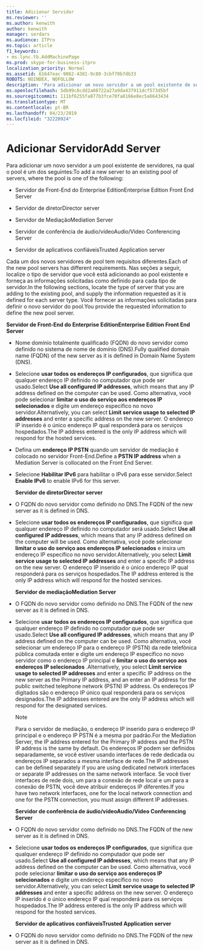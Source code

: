 ```yaml
---
title: Adicionar Servidor
ms.reviewer: ''
ms.author: kenwith
author: kenwith
manager: serdars
ms.audience: ITPro
ms.topic: article
f1_keywords:
- ms.lync.tb.AddMachinePage
ms.prod: skype-for-business-itpro
localization_priority: Normal
ms.assetid: 61647eac-9062-4381-9c80-3cbf70b7db33
ROBOTS: NOINDEX, NOFOLLOW
description: 'Para adicionar um novo servidor a um pool existente de servidores, na qual o pool é um dos seguintes:'
ms.openlocfilehash: 5db99c8cdd2a08722a27a9da437911dcf573d5bf
ms.sourcegitcommit: 111bf6255fa877b3fce70fa8166e8ec5a6643434
ms.translationtype: MT
ms.contentlocale: pt-BR
ms.lasthandoff: 04/23/2019
ms.locfileid: "32220924"
---
```

# <a name="add-server"></a><span data-ttu-id="702f3-103">Adicionar Servidor</span><span class="sxs-lookup"><span data-stu-id="702f3-103">Add Server</span></span>
 
<span data-ttu-id="702f3-104">Para adicionar um novo servidor a um pool existente de servidores, na qual o pool é um dos seguintes:</span><span class="sxs-lookup"><span data-stu-id="702f3-104">To add a new server to an existing pool of servers, where the pool is one of the following:</span></span>
  
- <span data-ttu-id="702f3-105">Servidor de Front-End do Enterprise Edition</span><span class="sxs-lookup"><span data-stu-id="702f3-105">Enterprise Edition Front End Server</span></span>
    
- <span data-ttu-id="702f3-106">Servidor de diretor</span><span class="sxs-lookup"><span data-stu-id="702f3-106">Director server</span></span>
    
- <span data-ttu-id="702f3-107">Servidor de Mediação</span><span class="sxs-lookup"><span data-stu-id="702f3-107">Mediation Server</span></span>
    
- <span data-ttu-id="702f3-108">Servidor de conferência de áudio/vídeo</span><span class="sxs-lookup"><span data-stu-id="702f3-108">Audio/Video Conferencing Server</span></span>
    
- <span data-ttu-id="702f3-109">Servidor de aplicativos confiáveis</span><span class="sxs-lookup"><span data-stu-id="702f3-109">Trusted Application server</span></span>
    
<span data-ttu-id="702f3-110">Cada um dos novos servidores de pool tem requisitos diferentes.</span><span class="sxs-lookup"><span data-stu-id="702f3-110">Each of the new pool servers has different requirements.</span></span> <span data-ttu-id="702f3-111">Nas seções a seguir, localize o tipo de servidor que você está adicionando ao pool existente e forneça as informações solicitadas como definido para cada tipo de servidor.</span><span class="sxs-lookup"><span data-stu-id="702f3-111">In the following sections, locate the type of server that you are adding to the existing pool, and supply the information requested as it is defined for each server type.</span></span> <span data-ttu-id="702f3-112">Você fornecer as informações solicitadas para definir o novo servidor do pool.</span><span class="sxs-lookup"><span data-stu-id="702f3-112">You provide the requested information to define the new pool server.</span></span>
  
 <span data-ttu-id="702f3-113">**Servidor de Front-End do Enterprise Edition**</span><span class="sxs-lookup"><span data-stu-id="702f3-113">**Enterprise Edition Front End Server**</span></span>
  
- <span data-ttu-id="702f3-114">Nome domínio totalmente qualificado (FQDN) do novo servidor como definido no sistema de nome de domínio (DNS).</span><span class="sxs-lookup"><span data-stu-id="702f3-114">Fully qualified domain name (FQDN) of the new server as it is defined in Domain Name System (DNS).</span></span>
    
- <span data-ttu-id="702f3-115">Selecione **usar todos os endereços IP configurados**, que significa que qualquer endereço IP definido no computador que pode ser usado.</span><span class="sxs-lookup"><span data-stu-id="702f3-115">Select **Use all configured IP addresses**, which means that any IP address defined on the computer can be used.</span></span> <span data-ttu-id="702f3-116">Como alternativa, você pode selecionar **limitar o uso do serviço aos endereços IP selecionados** e digite um endereço específico no novo servidor.</span><span class="sxs-lookup"><span data-stu-id="702f3-116">Alternatively, you can select **Limit service usage to selected IP addresses** and enter a specific address on the new server.</span></span> <span data-ttu-id="702f3-117">O endereço IP inserido é o único endereço IP qual responderá para os serviços hospedados.</span><span class="sxs-lookup"><span data-stu-id="702f3-117">The IP address entered is the only IP address which will respond for the hosted services.</span></span>
    
- <span data-ttu-id="702f3-118">Defina um **endereço IP PSTN** quando um servidor de mediação é colocado no servidor Front-End.</span><span class="sxs-lookup"><span data-stu-id="702f3-118">Define a **PSTN IP address** when a Mediation Server is collocated on the Front End Server.</span></span>
    
- <span data-ttu-id="702f3-119">Selecione **Habilitar IPv6** para habilitar o IPv6 para esse servidor.</span><span class="sxs-lookup"><span data-stu-id="702f3-119">Select **Enable IPv6** to enable IPv6 for this server.</span></span>
    
  <span data-ttu-id="702f3-120">**Servidor de diretor**</span><span class="sxs-lookup"><span data-stu-id="702f3-120">**Director server**</span></span>
  
- <span data-ttu-id="702f3-121">O FQDN do novo servidor como definido no DNS.</span><span class="sxs-lookup"><span data-stu-id="702f3-121">The FQDN of the new server as it is defined in DNS.</span></span>
    
- <span data-ttu-id="702f3-122">Selecione **usar todos os endereços IP configurados**, que significa que qualquer endereço IP definido no computador será usado.</span><span class="sxs-lookup"><span data-stu-id="702f3-122">Select **Use all configured IP addresses**, which means that any IP address defined on the computer will be used.</span></span> <span data-ttu-id="702f3-123">Como alternativa, você pode selecionar **limitar o uso do serviço aos endereços IP selecionados** e insira um endereço IP específico no novo servidor.</span><span class="sxs-lookup"><span data-stu-id="702f3-123">Alternatively, you select **Limit service usage to selected IP addresses** and enter a specific IP address on the new server.</span></span> <span data-ttu-id="702f3-124">O endereço IP inserido é o único endereço IP qual responderá para os serviços hospedados.</span><span class="sxs-lookup"><span data-stu-id="702f3-124">The IP address entered is the only IP address which will respond for the hosted services.</span></span>
    
  <span data-ttu-id="702f3-125">**Servidor de mediação**</span><span class="sxs-lookup"><span data-stu-id="702f3-125">**Mediation Server**</span></span>
  
- <span data-ttu-id="702f3-126">O FQDN do novo servidor como definido no DNS.</span><span class="sxs-lookup"><span data-stu-id="702f3-126">The FQDN of the new server as it is defined in DNS.</span></span>
    
- <span data-ttu-id="702f3-127">Selecione **usar todos os endereços IP configurados**, que significa que qualquer endereço IP definido no computador que pode ser usado.</span><span class="sxs-lookup"><span data-stu-id="702f3-127">Select **Use all configured IP addresses**, which means that any IP address defined on the computer can be used.</span></span> <span data-ttu-id="702f3-128">Como alternativa, você selecionar um endereço IP para o endereço IP (PSTN) da rede telefônica pública comutada enter e digite um endereço IP específico no novo servidor como o endereço IP principal e **limitar o uso do serviço aos endereços IP selecionados** .</span><span class="sxs-lookup"><span data-stu-id="702f3-128">Alternatively, you select **Limit service usage to selected IP addresses** and enter a specific IP address on the new server as the Primary IP address, and an enter an IP address for the public switched telephone network (PSTN) IP address.</span></span> <span data-ttu-id="702f3-129">Os endereços IP digitados são o endereço IP único qual responderá para os serviços designados.</span><span class="sxs-lookup"><span data-stu-id="702f3-129">The IP addresses entered are the only IP address which will respond for the designated services.</span></span>
    
    > [!NOTE]
    > <span data-ttu-id="702f3-130">Para o servidor de mediação, o endereço IP inserido para o endereço IP principal e o endereço IP PSTN é a mesma por padrão.</span><span class="sxs-lookup"><span data-stu-id="702f3-130">For the Mediation Server, the IP address entered for the Primary IP address and the PSTN IP address is the same by default.</span></span> <span data-ttu-id="702f3-131">Os endereços IP podem ser definidos separadamente, se você estiver usando interfaces de rede dedicada ou endereços IP separados a mesma interface de rede.</span><span class="sxs-lookup"><span data-stu-id="702f3-131">The IP addresses can be defined separately if you are using dedicated network interfaces or separate IP addresses on the same network interface.</span></span> <span data-ttu-id="702f3-132">Se você tiver interfaces de rede dois, um para a conexão de rede local e um para a conexão de PSTN, você deve atribuir endereços IP diferentes.</span><span class="sxs-lookup"><span data-stu-id="702f3-132">If you have two network interfaces, one for the local network connection and one for the PSTN connection, you must assign different IP addresses.</span></span> 
  
  <span data-ttu-id="702f3-133">**Servidor de conferência de áudio/vídeo**</span><span class="sxs-lookup"><span data-stu-id="702f3-133">**Audio/Video Conferencing Server**</span></span>
  
- <span data-ttu-id="702f3-134">O FQDN do novo servidor como definido no DNS.</span><span class="sxs-lookup"><span data-stu-id="702f3-134">The FQDN of the new server as it is defined in DNS.</span></span>
    
- <span data-ttu-id="702f3-135">Selecione **usar todos os endereços IP configurados**, que significa que qualquer endereço IP definido no computador que pode ser usado.</span><span class="sxs-lookup"><span data-stu-id="702f3-135">Select **Use all configured IP addresses**, which means that any IP address defined on the computer can be used.</span></span> <span data-ttu-id="702f3-136">Como alternativa, você pode selecionar **limitar o uso do serviço aos endereços IP selecionados** e digite um endereço específico no novo servidor.</span><span class="sxs-lookup"><span data-stu-id="702f3-136">Alternatively, you can select **Limit service usage to selected IP addresses** and enter a specific address on the new server.</span></span> <span data-ttu-id="702f3-137">O endereço IP inserido é o único endereço IP qual responderá para os serviços hospedados.</span><span class="sxs-lookup"><span data-stu-id="702f3-137">The IP address entered is the only IP address which will respond for the hosted services.</span></span>
    
  <span data-ttu-id="702f3-138">**Servidor de aplicativos confiáveis**</span><span class="sxs-lookup"><span data-stu-id="702f3-138">**Trusted Application server**</span></span>
  
- <span data-ttu-id="702f3-139">O FQDN do novo servidor como definido no DNS.</span><span class="sxs-lookup"><span data-stu-id="702f3-139">The FQDN of the new server as it is defined in DNS.</span></span>
    

